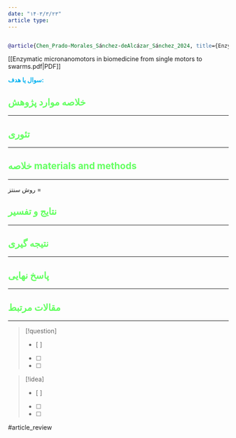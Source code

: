 ```yaml
---
date: "۱۴۰۳/۳/۲۳"
article type:
---
```


```bibtex

@article{Chen_Prado-Morales_Sánchez-deAlcázar_Sánchez_2024, title={Enzymatic micro/nanomotors in biomedicine: from single motors to swarms}, volume={12}, url={https://pubs.rsc.org/en/content/articlelanding/2024/tb/d3tb02457a}, DOI={[10.1039/d3tb02457a](https://doi.org/10.1039/d3tb02457a)}, number={11}, journal={Journal of Materials Chemistry. B}, author={Chen, Shuqin and Prado-Morales, Carles and Sánchez-deAlcázar, Daniel and Sánchez, Samuel}, year={2024}, month=jan, pages={2711–2719} }


```

[[Enzymatic micronanomotors in biomedicine from single motors to swarms.pdf|PDF]]

**<span style="color:#00b0f0">سوال یا هدف:</span>**



## <span style="color:#64ff61">خلاصه موارد پژوهش</span>
---

## <span style="color:#64ff61">تئوری</span>
---



## <span style="color:#64ff61">خلاصه materials and methods</span>
---

روش سنتز = 



## <span style="color:#64ff61"> نتایج و تفسیر</span>
---



## <span style="color:#64ff61">نتیجه گیری</span>
---



## <span style="color:#64ff61">پاسخ نهایی</span>
---




## <span style="color:#64ff61">مقالات مرتبط</span>
---





> [!question] 
>- [ ] 
>- [ ]  
>- [ ] 


> [!idea] 
> - [ ] 
>- [ ] 
>- [ ] 



#article_review
